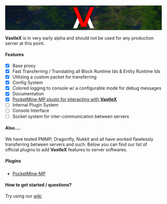 ![VastleX](/.github/VastleX-Banner.png)
 
**VastleX** is in very early alpha and should not be used for any production server at this point.

#### Features

- [X] Base proxy
- [X] Fast Transferring / Translating all Block Runtime Ids & Entity Runtime Ids
- [X] Utilizing a custom packet for transferring
- [X] Config System
- [X] Colored logging to console w/ a configurable mode for debug messages
- [X] Documentation
- [X] [PocketMine-MP plugin for interacting with **VastleX**](https://github.com/VastleLLC/VastleX-PM)
- [ ] Internal Plugin System
- [ ] Console Interface
- [ ] Socket system for inter-communication between servers

#### Also....
We have tested PMMP, Dragonfly, Nukkit and all have worked flawlessly transferring between servers and such.
Below you can find our list of official plugins to add **VastleX** features to server softwares.

##### Plugins
- [PocketMine-MP](https://github.com/VastleLLC/VastleX-PM)

#### How to get started / questions?

Try using our [wiki](https://github.com/VastleLLC/VastleX/wiki)

